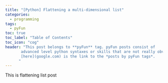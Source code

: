 ```yaml
---
title: "[Python] Flattening a multi-dimensional list"
categories:
  - programming
tags:
  - pyFun
toc: true
toc_label: "Table of Contents"
toc_icon: "cog"
header: "This post belongs to **pyFun** tag. pyFun posts consist of 
       advanced level python syntaxes or skills that are not really obvious
       [here](google.com) is the link to the *posts by pyFun tags*.
      "
---
```

This is flattening list post

